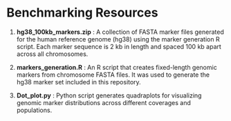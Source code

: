 # **Benchmarking Resources**
1. **hg38_100kb_markers.zip** :
A collection of FASTA marker files generated for the human reference genome (hg38) using the marker generation R script.
Each marker sequence is 2 kb in length and spaced 100 kb apart across all chromosomes.

2. **markers_generation.R** :
An R script that creates fixed-length genomic markers from chromosome FASTA files.
It was used to generate the hg38 marker set included in this repository.

3. **Dot_plot.py** : Python script generates quadraplots for visualizing genomic marker distributions across different coverages and populations.
